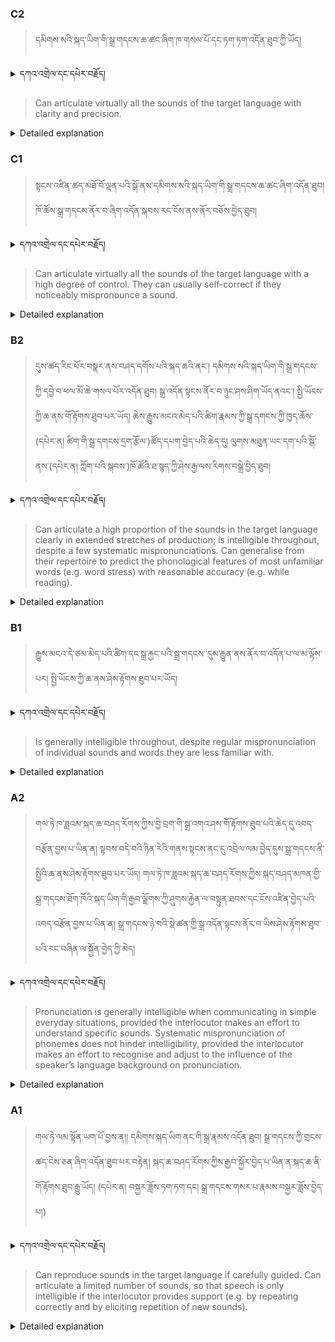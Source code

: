 ### C2
<!-- panels:start -->
<!-- div:left-panel -->

> དམིགས་སའི་སྐད་ཡིག་གི་སྒྲ་གདངས་ཆ་ཚང་ཞིག་ཁ་གསལ་པོ་དང་ཏག་ཏག་འདོན་ཐུབ་ཀྱི་ཡོད།


<details>
  <summary>དཀའ་འགྲེལ་དང་དཔེར་བརྗོད།</summary>

བདག་གིས་དེ་ལྷག་ཏུ་སྟབས་བདེའི་ཆ་ཤས་སུ་དབྱེ་རུ་བཅུག་པ་སྟེ།

1.སྐད་ཆ་དྭངས་ཤིང་གསལ་བ་སྟེ། འདིས་ཁྱོད་ཀྱིས་གོ་བདེ་ཤེས་སླ་བའི་ཐབས་ལ་བརྟེན་ནས་བཤད་ཆོག་པ་དང་འབྲི་ཆོག་པ་མཚོན་ ཁྱེད་ཀྱིས་དོན་སྙིང་ལྡན་པའི་ཚིག་བཀོལ་ནས་ཉན་མཁན་དང་ཀློག་པ་པོ་རྣམས་ལ་མཚོན་ན་རྙོག་འཛིང་ཆེན་པོ་མེད།
དཔེ་མཚོན་འདི་ལྟར། "དེ་རིང་གི་ནམ་མཁའ་ཧ་ཅང་སྔོ་"ཞེས་པ་ནི་སྟབས་བདེ་ཞིང་གསལ་བའི་ཚིག་གྲུབ་ཤིག་རེད།
</details>


<!-- div:right-panel -->

> Can articulate virtually all the sounds of the target language with clarity and precision.



<details>

  <summary>Detailed explanation</summary>

It means that the written text is entirely devoid of spelling, punctuation, grammar, or any other mistakes that would compromise its correctness, clarity, or adherence to the established rules and conventions of the writing system.

</details>

<!-- panels:end -->


### C1
<!-- panels:start -->
<!-- div:left-panel -->

> སྟངས་འཛིན་ཚད་མཐོ་བོ་ལྡན་པའི་སྒོ་ནས་དམིགས་སའི་སྐད་ཡིག་གི་སྒྲ་གདངས་ཆ་ཚང་ཞིག་འདོན་ཐུབ། ཁོ་ཚོས་སྒྲ་གདངས་ནོར་བ་ཞིག་འདོན་སྐབས་རང་ངོས་ནས་ནོར་བཅོས་བྱེད་ཐུབ།



<details>
  <summary>དཀའ་འགྲེལ་དང་དཔེར་བརྗོད།</summary>

བདག་གིས་དེ་ལྷག་ཏུ་སྟབས་བདེའི་ཆ་ཤས་སུ་དབྱེ་རུ་བཅུག་པ་སྟེ།

1.སྐད་ཆ་དྭངས་ཤིང་གསལ་བ་སྟེ། འདིས་ཁྱོད་ཀྱིས་གོ་བདེ་ཤེས་སླ་བའི་ཐབས་ལ་བརྟེན་ནས་བཤད་ཆོག་པ་དང་འབྲི་ཆོག་པ་མཚོན་ ཁྱེད་ཀྱིས་དོན་སྙིང་ལྡན་པའི་ཚིག་བཀོལ་ནས་ཉན་མཁན་དང་ཀློག་པ་པོ་རྣམས་ལ་མཚོན་ན་རྙོག་འཛིང་ཆེན་པོ་མེད།
དཔེ་མཚོན་འདི་ལྟར། "དེ་རིང་གི་ནམ་མཁའ་ཧ་ཅང་སྔོ་"ཞེས་པ་ནི་སྟབས་བདེ་ཞིང་གསལ་བའི་ཚིག་གྲུབ་ཤིག་རེད།
</details>

<!-- div:right-panel -->

> Can articulate virtually all the sounds of the target language with a high degree of control. They can usually self-correct if they noticeably mispronounce a sound.



<details>

  <summary>Detailed explanation</summary>

Let me break it down into simpler parts:

1. Clear and fluent language: This means that you can speak or write in a way that is easy to understand. You use words that make sense and are not too complicated for the listener or reader.
Example: "The sky is blue today" is a clear and simple sentence.

</details>

<!-- panels:end -->



### B2
<!-- panels:start -->
<!-- div:left-panel -->

> དུས་ཚད་རིང་པོར་བསྣར་ནས་བཤད་དགོས་པའི་སྐད་ཆའི་ནང་། དམིགས་སའི་སྐད་ཡིག་གི་སྒྲ་གདངས་ཀྱི་དབྱེ་བ་ཕལ་མོ་ཆེ་གསལ་པོར་འདོན་ཐུབ། སྒྲ་འདོན་སྟངས་ནོར་བ་ཉུང་ཤས་ཤིག་ཡོད་ནའང་། སྤྱི་ཡོངས་ཀྱི་ཆ་ནས་གོ་རྟོགས་ཐུབ་པར་ཡོད། 
ཆེས་རྒྱུས་མངའ་མེད་པའི་ཚིག་རྣམས་ཀྱི་སྒྲ་དགངས་ཀྱི་ཁྱད་ཆོས་(དཔེར་ན། ཚིག་གི་སྒྲ་དགངས་དྲག་རྩོལ་)ཚོད་དཔག་བྱེད་པའི་ཆེད་དུ། ལུགས་མཐུན་ཡང་དག་པའི་སྒོ་ནས་(དཔེར་ན། ཀློག་པའི་སྐབས་)ཁོ་ཚོའི་ཐ་སྙད་ཀྱི་ཤེས་རྒྱ་ལས་རིགས་བསྒྲེ་བྱེད་ཐུབ། 



<details>
  <summary>དཀའ་འགྲེལ་དང་དཔེར་བརྗོད།</summary>

བདག་གིས་དེ་ལྷག་ཏུ་སྟབས་བདེའི་ཆ་ཤས་སུ་དབྱེ་རུ་བཅུག་པ་སྟེ།

1.སྐད་ཆ་དྭངས་ཤིང་གསལ་བ་སྟེ། འདིས་ཁྱོད་ཀྱིས་གོ་བདེ་ཤེས་སླ་བའི་ཐབས་ལ་བརྟེན་ནས་བཤད་ཆོག་པ་དང་འབྲི་ཆོག་པ་མཚོན་ ཁྱེད་ཀྱིས་དོན་སྙིང་ལྡན་པའི་ཚིག་བཀོལ་ནས་ཉན་མཁན་དང་ཀློག་པ་པོ་རྣམས་ལ་མཚོན་ན་རྙོག་འཛིང་ཆེན་པོ་མེད།
དཔེ་མཚོན་འདི་ལྟར། "དེ་རིང་གི་ནམ་མཁའ་ཧ་ཅང་སྔོ་"ཞེས་པ་ནི་སྟབས་བདེ་ཞིང་གསལ་བའི་ཚིག་གྲུབ་ཤིག་རེད།
</details>


<!-- div:right-panel -->

> Can articulate a high proportion of the sounds in the target language clearly in extended stretches of production; is intelligible throughout, despite a few systematic mispronunciations.
Can generalise from their repertoire to predict the phonological features of most unfamiliar words (e.g. word stress) with reasonable accuracy (e.g. while reading).



<details>

  <summary>Detailed explanation</summary>

Let me break it down into simpler parts:

1. Clear and fluent language: This means that you can speak or write in a way that is easy to understand. You use words that make sense and are not too complicated for the listener or reader.
Example: "The sky is blue today" is a clear and simple sentence.

</details>

<!-- panels:end -->


### B1
<!-- panels:start -->
<!-- div:left-panel -->

> རྒྱུས་མངའ་དེ་ཙམ་མེད་པའི་ཚིག་དང་སྒྲ་རྐྱང་པའི་སྒྲ་གདངས་་དུས་རྒྱུན་ནས་ནོར་བ་འདོན་པ་ལ་མ་ལྟོས་པར། སྤྱི་ཡོངས་ཀྱི་ཆ་ནས་ཤེས་རྟོགས་ཐུབ་པར་ཡོད།

<details>
  <summary>དཀའ་འགྲེལ་དང་དཔེར་བརྗོད།</summary>

བདག་གིས་དེ་ལྷག་ཏུ་སྟབས་བདེའི་ཆ་ཤས་སུ་དབྱེ་རུ་བཅུག་པ་སྟེ།

1.སྐད་ཆ་དྭངས་ཤིང་གསལ་བ་སྟེ། འདིས་ཁྱོད་ཀྱིས་གོ་བདེ་ཤེས་སླ་བའི་ཐབས་ལ་བརྟེན་ནས་བཤད་ཆོག་པ་དང་འབྲི་ཆོག་པ་མཚོན་ ཁྱེད་ཀྱིས་དོན་སྙིང་ལྡན་པའི་ཚིག་བཀོལ་ནས་ཉན་མཁན་དང་ཀློག་པ་པོ་རྣམས་ལ་མཚོན་ན་རྙོག་འཛིང་ཆེན་པོ་མེད།
དཔེ་མཚོན་འདི་ལྟར། "དེ་རིང་གི་ནམ་མཁའ་ཧ་ཅང་སྔོ་"ཞེས་པ་ནི་སྟབས་བདེ་ཞིང་གསལ་བའི་ཚིག་གྲུབ་ཤིག་རེད།
</details>

<!-- div:right-panel -->

> Is generally intelligible throughout, despite regular mispronunciation of individual sounds and words they are less familiar with.


<details>

  <summary>Detailed explanation</summary>

Let me break it down into simpler parts:

1. Clear and fluent language: This means that you can speak or write in a way that is easy to understand. You use words that make sense and are not too complicated for the listener or reader.
Example: "The sky is blue today" is a clear and simple sentence.

</details>

<!-- panels:end -->


### A2
<!-- panels:start -->
<!-- div:left-panel -->

> གལ་ཏེ་ཁ་ཟླའམ་སྐད་ཆ་བཤད་རོགས་ཀྱིས་བྱེ་བྲག་གི་སྒྲ་འགའ་ཤས་གོ་རྟོགས་ཐུབ་པའི་ཆེད་དུ་འབད་བརྩོན་བྱས་པ་ཡིན་ན། སྟབས་བདེ་བའི་ཉིན་རེའི་གནས་སྟངས་ནང་དུ་འབྲེལ་ལམ་བྱེད་དུས་སྒྲ་གདངས་ནི་སྤྱིའི་ཆ་ནས་ཤེས་རྟོགས་ཐུབ་པར་ཡོད། 
གལ་ཏེ་ཁ་ཟླའམ་སྐད་ཆ་བཤད་རོགས་ཀྱིས་སྐད་བཤད་མཁན་གྱི་སྒྲ་གདངས་ཐོག་ཁོའི་སྐད་ཡིག་གི་རྒྱབ་ལྗོགས་ཀྱི་ཤུགས་རྐྱེན་ལ་བསྟུན་ཐབས་དང་ངོས་འཛིན་བྱེད་པའི་འབད་བརྩོན་བྱས་པ་ཡིན་ན། སྒྲ་གདངས་ཉེ་བའི་སྡེ་ཚན་གྱི་སྒྲ་འདོན་སྟངས་ནོར་བ་ཡིས་ཤེས་རྟོགས་ཐུབ་པའི་རང་བཞིན་ལ་སྐྱོན་བྱེད་ཀྱི་མེད། 


<details>
  <summary>དཀའ་འགྲེལ་དང་དཔེར་བརྗོད།</summary>

བདག་གིས་དེ་ལྷག་ཏུ་སྟབས་བདེའི་ཆ་ཤས་སུ་དབྱེ་རུ་བཅུག་པ་སྟེ།

1.སྐད་ཆ་དྭངས་ཤིང་གསལ་བ་སྟེ། འདིས་ཁྱོད་ཀྱིས་གོ་བདེ་ཤེས་སླ་བའི་ཐབས་ལ་བརྟེན་ནས་བཤད་ཆོག་པ་དང་འབྲི་ཆོག་པ་མཚོན་ ཁྱེད་ཀྱིས་དོན་སྙིང་ལྡན་པའི་ཚིག་བཀོལ་ནས་ཉན་མཁན་དང་ཀློག་པ་པོ་རྣམས་ལ་མཚོན་ན་རྙོག་འཛིང་ཆེན་པོ་མེད།
དཔེ་མཚོན་འདི་ལྟར། "དེ་རིང་གི་ནམ་མཁའ་ཧ་ཅང་སྔོ་"ཞེས་པ་ནི་སྟབས་བདེ་ཞིང་གསལ་བའི་ཚིག་གྲུབ་ཤིག་རེད།
</details>

<!-- div:right-panel -->

> Pronunciation is generally intelligible when communicating in simple everyday situations, provided the interlocutor makes an effort to understand specific sounds.
Systematic mispronunciation of phonemes does not hinder intelligibility, provided the interlocutor makes an effort to recognise and adjust to the influence of the speaker’s language background on pronunciation.

<details>

  <summary>Detailed explanation</summary>

Let me break it down into simpler parts:

1. Clear and fluent language: This means that you can speak or write in a way that is easy to understand. You use words that make sense and are not too complicated for the listener or reader.
Example: "The sky is blue today" is a clear and simple sentence.

</details>

<!-- panels:end -->





### A1
<!-- panels:start -->
<!-- div:left-panel -->

> གལ་ཏེ་ལམ་སྟོན་ཡག་པོ་བྱས་ན།། དམིགས་སྐད་ཡིག་ནང་གི་སྒྲ་རྣམས་འདོན་ཐུབ།
སྒྲ་གདངས་ཀྱི་གྲངས་ཚད་ངེས་ཅན་ཞིག་འདོན་ཐུབ་པར་བརྟེན། སྐད་ཆ་བཤད་རོགས་ཀྱིས་རྒྱབ་སྐྱོར་བྱེད་པ་ཡིན་ན་སྐད་ཆ་ནི་གོ་རྟོགས་ཐུབ་རྒྱུ་ཡོད། (དཔེར་ན། བསྐྱར་ཟློས་ཏག་ཏག་དང། སྒྲ་གདངས་གསར་པ་རྣམས་བསྐྱར་ཟློས་བྱེད་པ།)

<details>
  <summary>དཀའ་འགྲེལ་དང་དཔེར་བརྗོད།</summary>

བདག་གིས་དེ་ལྷག་ཏུ་སྟབས་བདེའི་ཆ་ཤས་སུ་དབྱེ་རུ་བཅུག་པ་སྟེ།

1.སྐད་ཆ་དྭངས་ཤིང་གསལ་བ་སྟེ། འདིས་ཁྱོད་ཀྱིས་གོ་བདེ་ཤེས་སླ་བའི་ཐབས་ལ་བརྟེན་ནས་བཤད་ཆོག་པ་དང་འབྲི་ཆོག་པ་མཚོན་ ཁྱེད་ཀྱིས་དོན་སྙིང་ལྡན་པའི་ཚིག་བཀོལ་ནས་ཉན་མཁན་དང་ཀློག་པ་པོ་རྣམས་ལ་མཚོན་ན་རྙོག་འཛིང་ཆེན་པོ་མེད།
དཔེ་མཚོན་འདི་ལྟར། "དེ་རིང་གི་ནམ་མཁའ་ཧ་ཅང་སྔོ་"ཞེས་པ་ནི་སྟབས་བདེ་ཞིང་གསལ་བའི་ཚིག་གྲུབ་ཤིག་རེད།
</details>

<!-- div:right-panel -->

> Can reproduce sounds in the target language if carefully guided.
Can articulate a limited number of sounds, so that speech is only intelligible if the interlocutor provides support (e.g. by repeating correctly and by eliciting repetition of new sounds).

<details>

  <summary>Detailed explanation</summary>

Let me break it down into simpler parts:

1. Clear and fluent language: This means that you can speak or write in a way that is easy to understand. You use words that make sense and are not too complicated for the listener or reader.
Example: "The sky is blue today" is a clear and simple sentence.

</details>

<!-- panels:end -->
